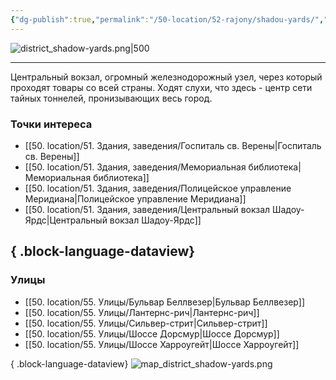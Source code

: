 ```yaml
---
{"dg-publish":true,"permalink":"/50-location/52-rajony/shadou-yards/","tags":["локация/район"]}
---
```


![district_shadow-yards.png|500](/img/user/90.%20files/district_shadow-yards.png)
***
Центральный вокзал, огромный железнодорожный узел, через который проходят товары со всей страны. Ходят слухи, что здесь - центр сети тайных тоннелей, пронизывающих весь город.
### Точки интереса
- [[50. location/51. Здания, заведения/Госпиталь св. Верены\|Госпиталь св. Верены]]
- [[50. location/51. Здания, заведения/Мемориальная библиотека\|Мемориальная библиотека]]
- [[50. location/51. Здания, заведения/Полицейское управление Меридиана\|Полицейское управление Меридиана]]
- [[50. location/51. Здания, заведения/Центральный вокзал Шадоу-Ярдс\|Центральный вокзал Шадоу-Ярдс]]

{ .block-language-dataview}
---
### Улицы
- [[50. location/55. Улицы/Бульвар Беллвезер\|Бульвар Беллвезер]]
- [[50. location/55. Улицы/Лантернс-рич\|Лантернс-рич]]
- [[50. location/55. Улицы/Сильвер-стрит\|Сильвер-стрит]]
- [[50. location/55. Улицы/Шоссе Дорсмур\|Шоссе Дорсмур]]
- [[50. location/55. Улицы/Шоссе Харроугейт\|Шоссе Харроугейт]]

{ .block-language-dataview}
![map_district_shadow-yards.png](/img/user/90.%20files/map_district_shadow-yards.png)